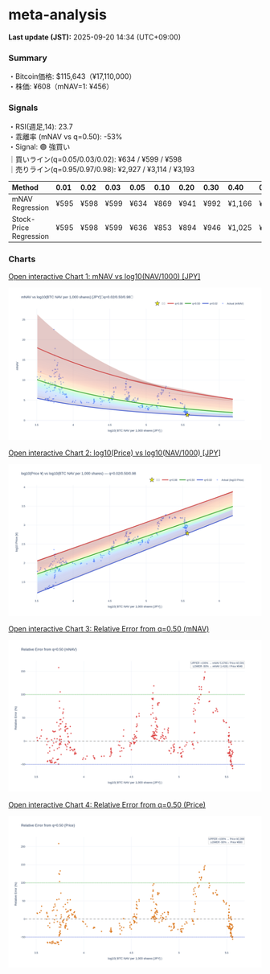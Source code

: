 # meta-analysis


<!--REPORT:START-->
**Last update (JST):** 2025-09-20 14:34 (UTC+09:00)

### Summary
・Bitcoin価格: $115,643（¥17,110,000）  
・株価: ¥608（mNAV=1: ¥456）

### Signals
・RSI(週足,14): 23.7  
・乖離率 (mNAV vs q=0.50): -53%  
・Signal: 🟣 強買い  
｜買いライン(q=0.05/0.03/0.02): ¥634 / ¥599 / ¥598  
｜売りライン(q=0.95/0.97/0.98): ¥2,927 / ¥3,114 / ¥3,193

| Method                 | 0.01   | 0.02   | 0.03   | 0.05   | 0.10   | 0.20   | 0.30   | 0.40   | 0.50   | 0.60   | 0.70   | 0.80   | 0.90   | 0.95   | 0.97   | 0.98   | 0.99   |
|:-----------------------|:-------|:-------|:-------|:-------|:-------|:-------|:-------|:-------|:-------|:-------|:-------|:-------|:-------|:-------|:-------|:-------|:-------|
| mNAV Regression        | ¥595   | ¥598   | ¥599   | ¥634   | ¥869   | ¥941   | ¥992   | ¥1,166 | ¥1,295 | ¥1,463 | ¥1,682 | ¥2,169 | ¥2,678 | ¥2,927 | ¥3,114 | ¥3,193 | ¥3,154 |
| Stock-Price Regression | ¥595   | ¥598   | ¥599   | ¥636   | ¥853   | ¥894   | ¥946   | ¥1,025 | ¥1,199 | ¥1,277 | ¥1,467 | ¥2,056 | ¥2,425 | ¥2,742 | ¥2,622 | ¥2,858 | ¥2,871 |

### Charts
[Open interactive Chart 1: mNAV vs log10(NAV/1000) [JPY]](https://tkzm240.github.io/meta-analysis/fig1.html)

![fig1](assets/fig1.png)

[Open interactive Chart 2: log10(Price) vs log10(NAV/1000) [JPY]](https://tkzm240.github.io/meta-analysis/fig2.html)

![fig2](assets/fig2.png)

[Open interactive Chart 3: Relative Error from q=0.50 (mNAV)](https://tkzm240.github.io/meta-analysis/fig3.html)

![fig3](assets/fig3.png)

[Open interactive Chart 4: Relative Error from q=0.50 (Price)](https://tkzm240.github.io/meta-analysis/fig4.html)

![fig4](assets/fig4.png)
<!--REPORT:END-->
